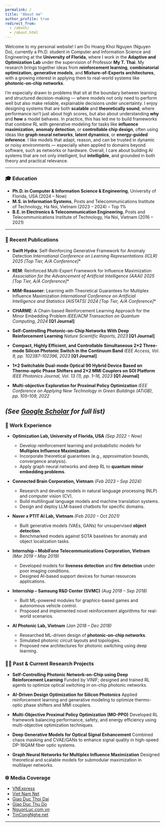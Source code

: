```yaml
---
permalink: /
title: "About me"
author_profile: true
redirect_from: 
  - /about/
  - /about.html
---
```


Welcome to my personal website! I am Do Hoang Khoi Nguyen (Nguyen Do), currently a Ph.D. student in Computer and Information Science and Engineering at the **University of Florida**, where I work in the **Adaptive and Optimization Lab** under the supervision of Professor **My T. Thai**. My research brings together ideas from **reinforcement learning**, **combinatorial optimization**, **generative models**, and **Mixture-of-Experts architectures**, with a growing interest in applying them to real-world systems like **photonic-on-chip networks**.

I’m especially drawn to problems that sit at the boundary between learning and structured decision-making — where models not only need to perform well but also make reliable, explainable decisions under uncertainty. I enjoy designing systems that are both **scalable** and **theoretically sound**, where performance isn’t just about high scores, but also about understanding **why** and **how** a model behaves. In practice, this has led me to build frameworks that combine RL with generative modeling for tasks like **influence maximization**, **anomaly detection**, or **controllable chip design**, often using ideas like **graph neural networks**, **latent dynamics**, or **energy-guided inference**. I like models that adapt, reason, and can be trusted in dynamic or noisy environments — especially when applied to domains beyond software, such as networks or hardware. Overall, I care about building AI systems that are not only intelligent, but **intelligible**, and grounded in both theory and practical relevance.

---

### 🎓 Education

- **Ph.D. in Computer & Information Science & Engineering**, University of Florida, USA (2024 – Now)  
- **M.S. in Information Systems**, Posts and Telecommunications Institute of Technology, Ha Noi, Vietnam (2023 – 2024) – Top 1%  
- **B.E. in Electronics & Telecommunication Engineering**, Posts and Telecommunications Institute of Technology, Ha Noi, Vietnam (2016 – 2021)

---

### 📄 Recent Publications

- **Swift Hydra**: Self-Reinforcing Generative Framework for Anomaly Detection
  *International Conference on Learning Representations (ICLR) 2025* **[Top Tier, A*/A Conference]**

- **REM**: Reinforced Multi-Expert Framework for Influence Maximization
  *Association for the Advancement of Artificial Intelligence (AAAI) 2025* **[Top Tier, A*/A Conference]**

- **MIM-Reasoner**: Learning with Theoretical Guarantees for Multiplex Influence Maximization
  *International Conference on Artificial Intelligence and Statistics (AISTATS) 2024* **[Top Tier, A*/A Conference]**

- **CHARME**: A Chain-based Reinforcement Learning Approach for the Minor Embedding Problem
  *IEEE/ACM Transaction on Quantum Computing, 2024* **[Q1 Journal]**

- **Self-Controlling Photonic-on-Chip Networks With Deep Reinforcement Learning**
  *Nature Scientific Reports, 2023* **[Q1 Journal]**

- **Compact, Highly Efficient, and Controllable Simultaneous 2×2 Three-mode Silicon Photonic Switch in the Continuum Band**
  *IEEE Access, Vol. 9, pp. 102387–102396, 2023* **[Q1 Journal]**

- **1×2 Switchable Dual-mode Optical 90 Hybrid Device Based on Thermo-optic Phase Shifters and 2×2 MMI Couplers on SOI Platform**
  *IEEE Photonics Journal, Vol. 13 (1), pp. 1–16, 2023* **[Q1 Journal]**

- **Multi-objective Exploration for Proximal Policy Optimization**
  *IEEE Conference on Applying New Technology in Green Buildings (ATiGB), pp. 105–109, 2022*

*(See [Google Scholar](https://scholar.google.com/citations?user=6f9HM24AAAAJ&hl=en) for full list)*
---

### 💼 Work Experience

- **Optimization Lab, University of Florida, USA** *(Sep 2022 – Now)*

  * Develop reinforcement learning and probabilistic models for **Multiplex Influence Maximization**.
  * Incorporate theoretical guarantees (e.g., approximation bounds, convergence analysis).
  * Apply graph neural networks and deep RL to **quantum minor embedding problems**.

- **Connected Brain Corporation, Vietnam** *(Feb 2023 – Sep 2024)*

  * Research and develop models in natural language processing (NLP) and computer vision (CV).
  * Build multilingual language models and machine translation systems.
  * Design and deploy LLM-based chatbots for specific domains.

- **Naver x PTIT AI Lab, Vietnam** *(Feb 2020 – Oct 2021)*

  * Built generative models (VAEs, GANs) for unsupervised **object detection**.
  * Benchmarked models against SOTA baselines for anomaly and object localization tasks.

- **Internship – MobiFone Telecommunications Corporation, Vietnam** *(Mar 2019 – May 2019)*

  * Developed models for **liveness detection** and **fire detection** under poor imaging conditions.
  * Designed AI-based support devices for human resources applications.

- **Internship – Samsung R\&D Center (SVMC)** *(Aug 2018 – Sep 2018)*

  * Built ML-powered modules for graphics-based games and autonomous vehicle control.
  * Proposed and implemented novel reinforcement algorithms for real-world scenarios.

- **AI Photonic Lab, Vietnam** *(Jan 2018 – Dec 2018)*

  * Researched ML-driven design of **photonic-on-chip networks**.
  * Simulated photonic circuit layouts and topologies.
  * Proposed new architectures for photonic switching using deep learning.


### 👨‍🔬 Past & Current Research Projects

- **Self-Controlling Photonic Network-on-Chip using Deep Reinforcement Learning**
  Funded by VINIF; designed and trained RL agents to optimize optical switching in on-chip photonic networks.

- **AI-Driven Design Optimization for Silicon Photonics**
  Applied reinforcement learning and generative modeling to optimize thermo-optic phase shifters and MMI couplers.

- **Multi-Objective Proximal Policy Optimization (MO-PPO)**
  Developed RL framework balancing performance, safety, and energy efficiency using multi-objective optimization techniques.

- **Deep Generative Models for Optical Signal Enhancement**
  Combined chaos masking and CVAE/GANs to enhance signal quality in high-speed DP-16QAM fiber optic systems.

- **Graph Neural Networks for Multiplex Influence Maximization**
  Designed theoretical and scalable models for submodular maximization in multilayer networks.

### 🌐 Media Coverage

- [VNExpress](https://vnexpress.net/tag/do-hoang-khoi-nguyen-1482819)
- [Viet Nam Net](https://vietnamnet.vn/giao-su-dai-hoc-stanford-cac-nghien-cuu-toi-uu-hoa-hoc-may-co-tinh-ung-dung-cao-i418679.html)
- [Giao Duc Thoi Dai](https://giaoducthoidai.vn/giao-duc/chang-sinh-vien-tre-tu-choi-luong-khung-de-theo-duoi-chip-quang-tu-Y4T1awbnR.html) 
- [Giao Duc Thu Do](https://giaoducthudo.giaoducthoidai.vn/do-hoang-khoi-nguyen-ptag.html)
- [NguonLuc.com.vn](https://www.nguonluc.com.vn/sinh-vien-viet-nam-co-cong-bo-quoc-te-ve-tri-tue-nhan-tao-a1675.html)  
- [TinCongNghe.net](https://www.tincongnghe.net/t-54224/sinh-vien-nghien-cuu-ai-co-cong-bo-quoc-te.html)

---
